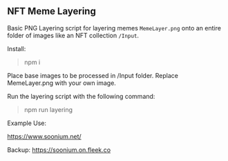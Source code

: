 ## NFT Meme Layering
Basic PNG Layering script for layering memes  `MemeLayer.png` onto an entire folder of images like an NFT collection `/Input`. 

Install:
> npm i

Place base images to be processed in /Input folder.
Replace MemeLayer.png with your own image.

Run the layering script with the following command:
> npm run layering

Example Use:

https://www.soonium.net/

Backup: https://soonium.on.fleek.co
